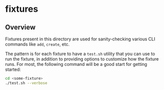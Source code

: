 # fixtures

## Overview

Fixtures present in this directory are used for sanity-checking various CLI
commands like `add`, `create`, etc.

The pattern is for each fixture to have a `test.sh` utility that you can use to
run the fixture, in addition to providing options to customize how the fixture
runs. For most, the following command will be a good start for getting started:

```bash
cd <some-fixture>
./test.sh --verbose
```
